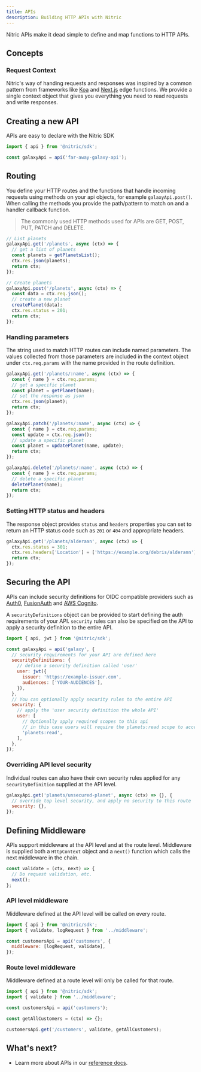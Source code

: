 ```yaml
---
title: APIs
description: Building HTTP APIs with Nitric
---
```


Nitric APIs make it dead simple to define and map functions to HTTP APIs.

## Concepts

### Request Context

Nitric's way of handing requests and responses was inspired by a common pattern from frameworks like [Koa](https://koajs.com/) and [Next.js](https://nextjs.org/docs/api-routes/introduction) edge functions. We provide a single context object that gives you everything you need to read requests and write responses.

## Creating a new API

APIs are easy to declare with the Nitric SDK

```typescript
import { api } from '@nitric/sdk';

const galaxyApi = api('far-away-galaxy-api');
```

## Routing

You define your HTTP routes and the functions that handle incoming requests using methods on your api objects, for example `galaxyApi.post()`. When calling the methods you provide the path/pattern to match on and a handler callback function.

> The commonly used HTTP methods used for APIs are GET, POST, PUT, PATCH and DELETE.

```javascript
// List planets
galaxyApi.get('/planets', async (ctx) => {
  // get a list of planets
  const planets = getPlanetsList();
  ctx.res.json(planets);
  return ctx;
});

// Create planets
galaxyApi.post('/planets', async (ctx) => {
  const data = ctx.req.json();
  // create a new planet
  createPlanet(data);
  ctx.res.status = 201;
  return ctx;
});
```

### Handling parameters

The string used to match HTTP routes can include named parameters. The values collected from those parameters are included in the context object under `ctx.req.params` with the name provided in the route definition.

```javascript
galaxyApi.get('/planets/:name', async (ctx) => {
  const { name } = ctx.req.params;
  // get a specific planet
  const planet = getPlanet(name);
  // set the response as json
  ctx.res.json(planet);
  return ctx;
});

galaxyApi.patch('/planets/:name', async (ctx) => {
  const { name } = ctx.req.params;
  const update = ctx.req.json();
  // update a specific planet
  const planet = updatePlanet(name, update);
  return ctx;
});

galaxyApi.delete('/planets/:name', async (ctx) => {
  const { name } = ctx.req.params;
  // delete a specific planet
  deletePlanet(name);
  return ctx;
});
```

### Setting HTTP status and headers

The response object provides `status` and `headers` properties you can set to return an HTTP status code such as `201` or `404` and appropriate headers.

```javascript
galaxyApi.get('/planets/alderaan', async (ctx) => {
  ctx.res.status = 301;
  ctx.res.headers['Location'] = ['https://example.org/debris/alderann'];
  return ctx;
});
```

## Securing the API

APIs can include security definitions for OIDC compatible providers such as [Auth0](https://auth0.com/), [FusionAuth](https://fusionauth.io/) and [AWS Cognito](https://aws.amazon.com/cognito/).

A `securityDefinitions` object can be provided to start defining the auth requirements of your API. `security` rules can also be specified on the API to apply a security definition to the entire API.

```javascript
import { api, jwt } from '@nitric/sdk';

const galaxyApi = api('galaxy', {
  // security requirements for your API are defined here
  securityDefinitions: {
    // define a security definition called 'user'
    user: jwt({
      issuer: 'https://example-issuer.com',
      audiences: ['YOUR-AUDIENCES'],
    }),
  },
  // You can optionally apply security rules to the entire API
  security: {
    // apply the 'user security definition the whole API'
    user: [
      // Optionally apply required scopes to this api
      // in this case users will require the planets:read scope to access the API
      'planets:read',
    ],
  },
});
```

### Overriding API level security

Individual routes can also have their own security rules applied for any `securityDefinition` supplied at the API level.

```javascript
galaxyApi.get('planets/unsecured-planet', async (ctx) => {}, {
  // override top level security, and apply no security to this route
  security: {},
});
```

## Defining Middleware

APIs support middleware at the API level and at the route level. Middleware is supplied both a `HttpContext` object and a `next()` function which calls the next middleware in the chain.

```javascript
const validate = (ctx, next) => {
  // Do request validation, etc.
  next();
};
```

### API level middleware

Middleware defined at the API level will be called on every route.

```javascript
import { api } from '@nitric/sdk';
import { validate, logRequest } from '../middleware';

const customersApi = api('customers', {
  middleware: [logRequest, validate],
});
```

### Route level middleware

Middleware defined at a route level will only be called for that route.

```javascript
import { api } from '@nitric/sdk';
import { validate } from '../middleware';

const customersApi = api('customers');

const getAllCustomers = (ctx) => {};

customersApi.get('/customers', validate, getAllCustomers);
```

## What's next?

- Learn more about APIs in our [reference docs](/docs/reference/api/api).
